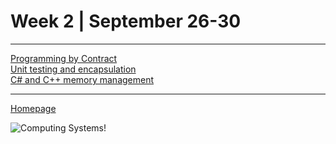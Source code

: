 # Week 2 | September 26-30
---

[Programming by Contract](pages/progByCon.md) <br>
[Unit testing and encapsulation](pages/unitTestEncap.md) <br>
[C# and C++ memory management](pages/MemManage.md) <br>


---

[Homepage](index.md)

![Computing Systems!](https://bs-uploads.toptal.io/blackfish-uploads/components/blog_post_page/content/cover_image_file/cover_image/954564/retina_1708x683_COVER-dcbcd112f1d502d97d7f2467c1ce21da.png)

